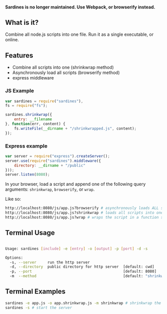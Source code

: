 #### Sardines is no longer maintained. Use Webpack, or browserify instead.

## What is it?

Combine all node.js scripts into one file. Run it as a single executable, or online.

## Features

- Combine all scripts into one (shrinkwrap method)
- Asynchronously load all scripts (browserify method)
- express middleware

### JS Example

```javascript
var sardines = require("sardines"),
fs = require("fs");

sardines.shrinkwrap({
	entry: __filename
}, function(err, content) {
	fs.writeFile(__dirname + "/shrinkwrapped.js", content);
});
```

### Express example
```javascript
var server = require("express").createServer();
server.use(require("sardines").middleware({
	directory: __dirname + "/public"
}));
server.listen(8080);
```

In your browser, load a script and append one of the following query arguments: `shrinkwrap`, `browserify`, or `wrap`.

Like so:

```bash
http://localhost:8080/js/app.js?browserify # asynchronously loads ALL scripts vs loading into one
http://localhost:8080/js/app.js?shrinkwrap # loads all scripts into one
http://localhost:8080/js/app.js?wrap # wraps the script in a function so it doesn't pollute the global namespace
```

## Terminal Usage

```bash

Usage: sardines [include] -e [entry] -o [output] -p [port] -d -s

Options:
  -s, --server     run the http server             
  -d, --directory  public directory for http server  [default: cwd]
  -p, --port                                         [default: 8080]
  -m  --method                                       [default: "shrinkwrap"]
```


## Terminal Examples

```bash
sardines -e app.js -o app.shrinkwrap.js -m shrinkwrap # shrinkwrap the app
sardines -s # start the server
```
